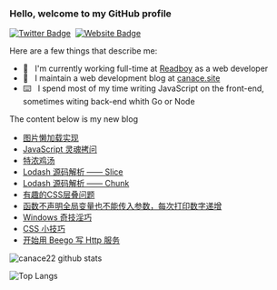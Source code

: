 ### Hello, welcome to my GitHub profile

[![Twitter Badge](https://img.shields.io/badge/-@Canace22-1ca0f1?style=flat-square&labelColor=1ca0f1&logo=twitter&logoColor=white&link=https://twitter.com/CanaceSteve)](https://twitter.com/CanaceSteve)&nbsp;&nbsp;[![Website Badge](https://img.shields.io/badge/-canace.site-0d3b73?style=flat-square&logo=website&logoColor=white&link=https://canace.site/)](https://canace.site/)

Here are a few things that describe me:

- 💼&nbsp;&nbsp; I'm currently working full-time at [Readboy](https://www.readboy.com/) as a web developer
- 📝&nbsp;&nbsp; I maintain a web development blog at [canace.site](https://canace.site/)
- ⌨️&nbsp;&nbsp; I spend most of my time writing JavaScript on the front-end, sometimes witing back-end whith Go or Node

The content below is my new blog

<!-- BLOG-POST-LIST:START -->
- [图片懒加载实现](https://canace.site/2021/03/05/%E5%9B%BE%E7%89%87%E6%87%92%E5%8A%A0%E8%BD%BD%E5%AE%9E%E7%8E%B0/)
- [JavaScript 灵魂拷问](https://canace.site/2021/02/03/JavaScript%E7%81%B5%E9%AD%82%E6%8B%B7%E9%97%AE/)
- [特浓鸡汤](https://canace.site/2021/01/29/%E7%89%B9%E6%B5%93%E9%B8%A1%E6%B1%A4/)
- [Lodash 源码解析 —— Slice](https://canace.site/2021/01/26/lodash%E6%BA%90%E7%A0%81%E8%A7%A3%E6%9E%90%E2%80%94%E2%80%94array-slice/)
- [Lodash 源码解析 —— Chunk](https://canace.site/2021/01/26/lodash%E6%BA%90%E7%A0%81%E8%A7%A3%E6%9E%90%E2%80%94%E2%80%94array-chunk/)
- [有趣的CSS层叠问题](https://canace.site/2021/01/07/%E6%9C%89%E8%B6%A3%E7%9A%84css%E5%B1%82%E5%8F%A0%E9%97%AE%E9%A2%98/)
- [函数不声明全局变量也不能传入参数，每次打印数字递增](https://canace.site/2020/12/25/%E5%87%BD%E6%95%B0%E4%B8%8D%E5%A3%B0%E6%98%8E%E5%85%A8%E5%B1%80%E5%8F%98%E9%87%8F%E8%AE%A1%E6%95%B0/)
- [Windows 奇技淫巧](https://canace.site/2020/12/04/win%E5%A5%87%E6%8A%80%E6%B7%AB%E5%B7%A7/)
- [CSS 小技巧](https://canace.site/2020/11/28/CSS-%E5%B0%8F%E6%8A%80%E5%B7%A7/)
- [开始用 Beego 写 Http 服务](https://canace.site/2020/11/27/beego%E4%B8%8A%E6%89%8B/)
<!-- BLOG-POST-LIST:END -->

![canace22 github stats](https://github-readme-stats.vercel.app/api?username=canace22&count_private=true&show_icons=true&theme=vue)

![Top Langs](https://github-readme-stats.vercel.app/api/top-langs/?username=canace22&count_private=true&layout=compact)



